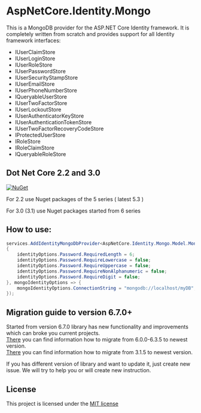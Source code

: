 
# AspNetCore.Identity.Mongo

This is a MongoDB provider for the ASP.NET Core Identity framework. It is completely written from scratch and provides support for all Identity framework interfaces:

* IUserClaimStore
* IUserLoginStore
* IUserRoleStore
* IUserPasswordStore
* IUserSecurityStampStore
* IUserEmailStore
* IUserPhoneNumberStore
* IQueryableUserStore
* IUserTwoFactorStore
* IUserLockoutStore
* IUserAuthenticatorKeyStore
* IUserAuthenticationTokenStore
* IUserTwoFactorRecoveryCodeStore
* IProtectedUserStore
* IRoleStore
* IRoleClaimStore
* IQueryableRoleStore

## Dot Net Core 2.2 and 3.0

[![NuGet](https://img.shields.io/nuget/v/AspNetCore.Identity.Mongo.svg)](https://www.nuget.org/packages/AspNetCore.Identity.Mongo/)

For 2.2 use Nuget packages of the 5 series ( latest 5.3 )

For 3.0 (3.1) use Nuget packages started from 6 series

## How to use:

```csharp
services.AddIdentityMongoDbProvider<AspNetCore.Identity.Mongo.Model.MongoUser, AspNetCore.Identity.Mongo.Model.MongoRole>(identityOptions =>
{
    identityOptions.Password.RequiredLength = 6;
    identityOptions.Password.RequireLowercase = false;
    identityOptions.Password.RequireUppercase = false;
    identityOptions.Password.RequireNonAlphanumeric = false;
    identityOptions.Password.RequireDigit = false;
}, mongoIdentityOptions => {
    mongoIdentityOptions.ConnectionString = "mongodb://localhost/myDB";
});
```

## Migration guide to version 6.7.0+
Started from version 6.7.0 library has new functionality and improvements which can broke you current projects.<br>
[There](./docs/MigrationGuideToVersion6_7_0AndUpper.md) you can find information how to migrate from 6.0.0-6.3.5 to newest version.<br>
[There](./docs/MigrationGuideFromVersion3_1_5ToVersion6_7_0AndUpper.md) you can find information how to migrate from 3.1.5 to newest version.

If you has different version of library and want to update it, just create new issue. We will try to help you or will create new instruction.

## License
This project is licensed under the [MIT license](./blob/master/LICENSE.txt)
